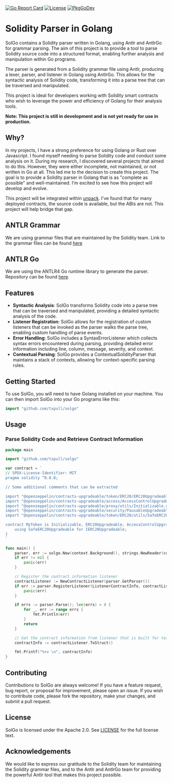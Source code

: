 [![Go Report Card](https://goreportcard.com/badge/github.com/txpull/solgo)](https://goreportcard.com/report/github.com/txpull/solgo)
[![License](https://img.shields.io/badge/License-Apache_2.0-blue.svg)](https://opensource.org/licenses/Apache-2.0)
[![PkgGoDev](https://pkg.go.dev/badge/github.com/txpull/solgo)](https://pkg.go.dev/github.com/txpull/solgo)

# Solidity Parser in Golang

SolGo contains a Solidity parser written in Golang, using Antlr and AntlrGo for grammar parsing. The aim of this project is to provide a tool to parse Solidity source code into a structured format, enabling further analysis and manipulation within Go programs.

The parser is generated from a Solidity grammar file using Antlr, producing a lexer, parser, and listener in Golang using AntlrGo. This allows for the syntactic analysis of Solidity code, transforming it into a parse tree that can be traversed and manipulated.

This project is ideal for developers working with Solidity smart contracts who wish to leverage the power and efficiency of Golang for their analysis tools.

**Note: This project is still in development and is not yet ready for use in production.**

## Why?

In my projects, I have a strong preference for using Golang or Rust over Javascript. I found myself needing to parse Solidity code and conduct some analysis on it. During my research, I discovered several projects that aimed to do this. However, they were either incomplete, not maintained, or not written in Go at all. This led me to the decision to create this project. The goal is to provide a Solidity parser in Golang that is as "complete as possible" and well-maintained. I'm excited to see how this project will develop and evolve.

This project will be integrated within [unpack](https://github.com/txpull/unpack). I've found that for many deployed contracts, the source code is available, but the ABIs are not. This project will help bridge that gap.

## ANTLR Grammar

We are using grammar files that are maintained by the Solidity team.
Link to the grammar files can be found [here](https://github.com/ethereum/solidity/tree/develop/docs/grammar)

## ANTLR Go

We are using the ANTLR4 Go runtime library to generate the parser. Repository can be found [here](https://github.com/antlr4-go/antlr).


## Features

- **Syntactic Analysis**: SolGo transforms Solidity code into a parse tree that can be traversed and manipulated, providing a detailed syntactic analysis of the code.
- **Listener Registration**: SolGo allows for the registration of custom listeners that can be invoked as the parser walks the parse tree, enabling custom handling of parse events.
- **Error Handling**: SolGo includes a SyntaxErrorListener which collects syntax errors encountered during parsing, providing detailed error information including line, column, message, severity, and context.
- **Contextual Parsing**: SolGo provides a ContextualSolidityParser that maintains a stack of contexts, allowing for context-specific parsing rules.

## Getting Started

To use SolGo, you will need to have Golang installed on your machine. You can then import SolGo into your Go programs like this:

```go
import "github.com/txpull/solgo"
```

## Usage

### Parse Solidity Code and Retrieve Contract Information

```go
package main

import "github.com/txpull/solgo"

var contract = `
// SPDX-License-Identifier: MIT
pragma solidity ^0.8.0;

// Some additional comments that can be extracted

import "@openzeppelin/contracts-upgradeable/token/ERC20/ERC20Upgradeable.sol";
import "@openzeppelin/contracts-upgradeable/access/AccessControlUpgradeable.sol";
import "@openzeppelin/contracts-upgradeable/proxy/utils/Initializable.sol";
import "@openzeppelin/contracts-upgradeable/security/PausableUpgradeable.sol";
import "@openzeppelin/contracts-upgradeable/token/ERC20/utils/SafeERC20Upgradeable.sol";

contract MyToken is Initializable, ERC20Upgradeable, AccessControlUpgradeable, PausableUpgradeable {
    using SafeERC20Upgradeable for IERC20Upgradeable;
}
`

func main() {
    parser, err := solgo.New(context.Background(), strings.NewReader(contract))
    if err != nil {
        panic(err)
    }

    // Register the contract information listener
    contractListener := NewContractListener(parser.GetParser())
    if err := parser.RegisterListener(ListenerContractInfo, contractListener); err != nil {
        panic(err)
    }

    if errs := parser.Parse(); len(errs) > 0 {
        for _, err := range errs {
            fmt.Println(err)
        }
        return
    }

    // Get the contract information from listener that is built for testing purposes
    contractInfo := contractListener.ToStruct()

    fmt.Printf("%+v \n", contractInfo)
}
```

## Contributing

Contributions to SolGo are always welcome! If you have a feature request, bug report, or proposal for improvement, please open an issue. If you wish to contribute code, please fork the repository, make your changes, and submit a pull request.


## License

SolGo is licensed under the Apache 2.0. See [LICENSE](LICENSE) for the full license text.


## Acknowledgements

We would like to express our gratitude to the Solidity team for maintaining the Solidity grammar files, and to the Antlr and AntlrGo team for providing the powerful Antlr tool that makes this project possible.